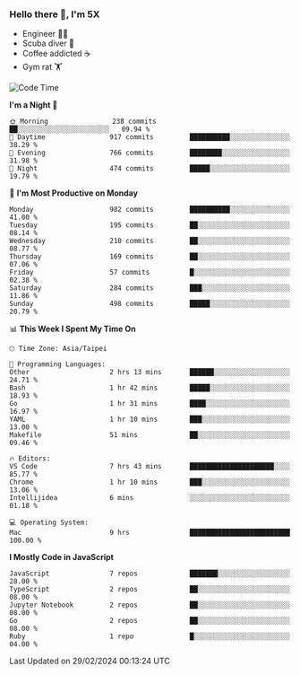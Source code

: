 ### Hello there 👋, I'm 5X

* Engineer 👨‍💻
* Scuba diver 🤿
* Coffee addicted ☕️
* Gym rat 🏋️

<!--START_SECTION:waka-->
![Code Time](http://img.shields.io/badge/Code%20Time-817%20hrs%2055%20mins-blue)

**I'm a Night 🦉** 

```text
🌞 Morning                238 commits         ██░░░░░░░░░░░░░░░░░░░░░░░   09.94 % 
🌆 Daytime                917 commits         ██████████░░░░░░░░░░░░░░░   38.29 % 
🌃 Evening                766 commits         ████████░░░░░░░░░░░░░░░░░   31.98 % 
🌙 Night                  474 commits         █████░░░░░░░░░░░░░░░░░░░░   19.79 % 
```
📅 **I'm Most Productive on Monday** 

```text
Monday                   982 commits         ██████████░░░░░░░░░░░░░░░   41.00 % 
Tuesday                  195 commits         ██░░░░░░░░░░░░░░░░░░░░░░░   08.14 % 
Wednesday                210 commits         ██░░░░░░░░░░░░░░░░░░░░░░░   08.77 % 
Thursday                 169 commits         ██░░░░░░░░░░░░░░░░░░░░░░░   07.06 % 
Friday                   57 commits          █░░░░░░░░░░░░░░░░░░░░░░░░   02.38 % 
Saturday                 284 commits         ███░░░░░░░░░░░░░░░░░░░░░░   11.86 % 
Sunday                   498 commits         █████░░░░░░░░░░░░░░░░░░░░   20.79 % 
```


📊 **This Week I Spent My Time On** 

```text
🕑︎ Time Zone: Asia/Taipei

💬 Programming Languages: 
Other                    2 hrs 13 mins       ██████░░░░░░░░░░░░░░░░░░░   24.71 % 
Bash                     1 hr 42 mins        █████░░░░░░░░░░░░░░░░░░░░   18.93 % 
Go                       1 hr 31 mins        ████░░░░░░░░░░░░░░░░░░░░░   16.97 % 
YAML                     1 hr 10 mins        ███░░░░░░░░░░░░░░░░░░░░░░   13.00 % 
Makefile                 51 mins             ██░░░░░░░░░░░░░░░░░░░░░░░   09.46 % 

🔥 Editors: 
VS Code                  7 hrs 43 mins       █████████████████████░░░░   85.77 % 
Chrome                   1 hr 10 mins        ███░░░░░░░░░░░░░░░░░░░░░░   13.06 % 
Intellijidea             6 mins              ░░░░░░░░░░░░░░░░░░░░░░░░░   01.18 % 

💻 Operating System: 
Mac                      9 hrs               █████████████████████████   100.00 % 
```

**I Mostly Code in JavaScript** 

```text
JavaScript               7 repos             ███████░░░░░░░░░░░░░░░░░░   28.00 % 
TypeScript               2 repos             ██░░░░░░░░░░░░░░░░░░░░░░░   08.00 % 
Jupyter Notebook         2 repos             ██░░░░░░░░░░░░░░░░░░░░░░░   08.00 % 
Go                       2 repos             ██░░░░░░░░░░░░░░░░░░░░░░░   08.00 % 
Ruby                     1 repo              █░░░░░░░░░░░░░░░░░░░░░░░░   04.00 % 
```




 Last Updated on 29/02/2024 00:13:24 UTC
<!--END_SECTION:waka-->
